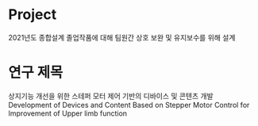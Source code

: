 # Project
2021년도 종합설계 졸업작품에 대해 팀원간 상호 보완 및 유지보수를 위해 설계

# 연구 제목
상지기능 개선을 위한 스테퍼 모터 제어 기반의 디바이스 및 콘텐츠 개발
Development of Devices and Content Based on Stepper Motor Control for Improvement of Upper limb function
